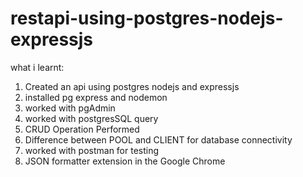 # restapi-using-postgres-nodejs-expressjs


what i learnt:
1) Created an api using postgres nodejs and expressjs
2) installed pg express and nodemon
3) worked with pgAdmin
4) worked with postgresSQL query
5) CRUD Operation Performed
6) Difference between POOL and CLIENT for database connectivity
7) worked with postman for testing
8) JSON formatter extension in the Google Chrome
